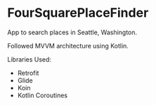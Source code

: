 # FourSquarePlaceFinder

App to search places in Seattle, Washington.

Followed MVVM architecture using Kotlin.

Libraries Used:
  - Retrofit
  - Glide
  - Koin
  - Kotlin Coroutines
